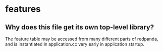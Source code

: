 
# features

## Why does this file get its own top-level library?

The feature table may be accessed from many different parts
of redpanda, and is instantiated in application.cc very early
in application startup.

